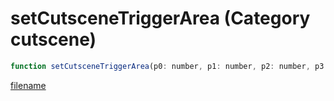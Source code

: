 # setCutsceneTriggerArea (Category cutscene)

```js
function setCutsceneTriggerArea(p0: number, p1: number, p2: number, p3: number, p4: number, p5: number): void
```

[filename](setCutsceneTriggerArea_m.md ':include')